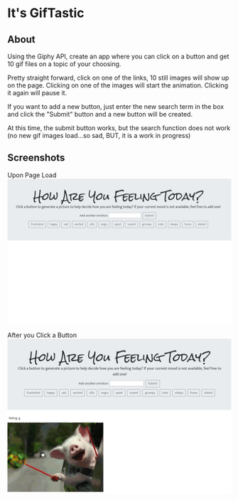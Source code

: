 # It's GifTastic

## About
Using the Giphy API, create an app where you can click on a button and get 10 gif files on a topic of your choosing.

Pretty straight forward, click on one of the links, 10 still images will show up on the page.  Clicking on one of the images will start the animation.  Clicking it again will pause it.

If you want to add a new button, just enter the new search term in the box and click the "Submit" button and a new button will be created.

At this time, the submit button works, but the search function does not work (no new gif images load...so sad, BUT, it is a work in progress)

## Screenshots
Upon Page Load
![screenshot](/assets/images/screenshot.PNG)

After you Click a Button
![screenshot](/assets/images/screenshot2.PNG)
